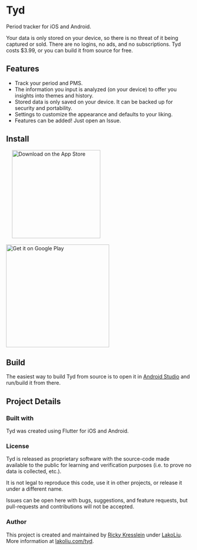 # Tyd
Period tracker for iOS and Android. 

Your data is only stored on your device, so there is no threat of it being captured or sold. There are no logins, no ads, and no subscriptions. Tyd costs $3.99, or you can build it from source for free.

## Features
- Track your period and PMS.
- The information you input is analyzed (on your device) to offer you insights into themes and history.
- Stored data is only saved on your device. It can be backed up for security and portability.
- Settings to customize the appearance and defaults to your liking.
- Features can be added! Just open an Issue.


## Install
&nbsp;&nbsp;&nbsp;&nbsp;<a href="https://apps.apple.com/app/tyd-period-tracker/id6444418659?platform=iphone"><img width='240' alt="Download on the App Store" src="https://lakoliu.com/assets/badges/app_store_black.svg"/></a>

<a href='https://play.google.com/store/apps/details?id=com.lakoliu.tyd&pcampaignid=pcampaignidMKT-Other-global-all-co-prtnr-py-PartBadge-Mar2515-1'><img width='280' alt='Get it on Google Play' src='https://play.google.com/intl/en_us/badges/static/images/badges/en_badge_web_generic.png'/></a>

## Build
The easiest way to build Tyd from source is to open it in [Android Studio](https://developer.android.com/studio) and run/build it from there.

## Project Details
### Built with
Tyd was created using Flutter for iOS and Android.

### License
Tyd is released as proprietary software with the source-code made available to the public for learning and verification purposes (i.e. to prove no data is collected, etc.).

It is not legal to reproduce this code, use it in other projects, or release it under a different name.

Issues can be open here with bugs, suggestions, and feature requests, but pull-requests and contributions will not be accepted.

### Author
This project is created and maintained by [Ricky Kresslein](https://kressle.in) under [LakoLiu](https://lakoliu.com). More information at [lakoliu.com/tyd](https://lakoliu.com/tyd).
